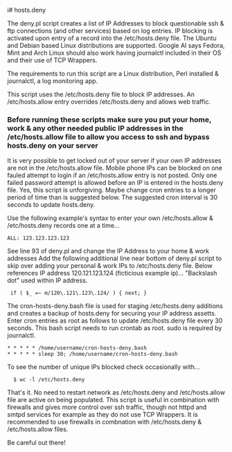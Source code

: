 i# hosts.deny

The deny.pl script creates a list of IP Addresses to block questionable ssh & ftp connections (and other services) based on log entries. IP blocking is activated upon entry of a record into the /etc/hosts.deny file. The Ubuntu and Debian based Linux distributions are supported.
Google AI says Fedora, Mint and Arch Linux should also work having journalctl included in their OS and their use of TCP Wrappers.

The requirements to run this script are a Linux distribution, Perl installed & journalctl, a log monitoring app.

This script uses the /etc/hosts.deny file to block IP addresses.  An /etc/hosts.allow entry overrides /etc/hosts.deny and allows web traffic.
### Before running these scripts make sure you put your home, work & any other needed public IP addresses in the /etc/hosts.allow file to allow you access to ssh and bypass hosts.deny on your server
It is very possible to get locked out of your server if your own IP addresses are not in the /etc/hosts.allow file.  Mobile phone IPs can be blocked on one fauled attempt to login if an /etc/hosts.allow entry is not posted. Only one failed password attempt is allowed 
before an IP is entered in the hosts.deny file.  Yes, this script is unforgiving.  Maybe change cron entries to a longer period of time than is suggested below.  The suggested cron interval is 30 seconds to update hosts.deny. 

Use the following example's syntax to enter your own /etc/hosts.allow & /etc/hosts.deny records one at a time...

    ALL: 123.123.123.123

See line 93 of deny.pl and change the IP Address to your home & work addresses
Add the following additional line near bottom of deny.pl script to skip over adding your personal & work IPs to /etc/hosts.deny file.
Below references IP address 120.121.123.124 (ficticious example ip)... "Backslash dot" used within IP address. 

     if ( $_ =~ m/120\.121\.123\.124/ ) { next; }
 

The cron-hosts-deny.bash file is used for staging /etc/hosts.deny additions and creates a backup of hosts.deny for securing your IP address assetts.
Enter cron entries as root as follows to update /etc/hosts.deny file every 30 seconds. This bash script needs to run crontab as root. sudo is required by journalctl.
 
    * * * * * /home/username/cron-hosts-deny.bash
    * * * * * sleep 30; /home/username/cron-hosts-deny.bash 

To see the number of unique IPs blocked check occasionally with...

      $ wc -l /etc/hosts.deny

That's it.  No need to restart network as /etc/hosts.deny and /etc/hosts.allow file are active on being populated.
This script is useful in combination with firewalls and gives more control over ssh traffic, though not httpd and smtpd services for example as they do not use TCP Wrappers.
It is recommended to use firewalls in combnation with /etc/hosts.deny & /etc/hosts.allow files. 

Be careful out there!
